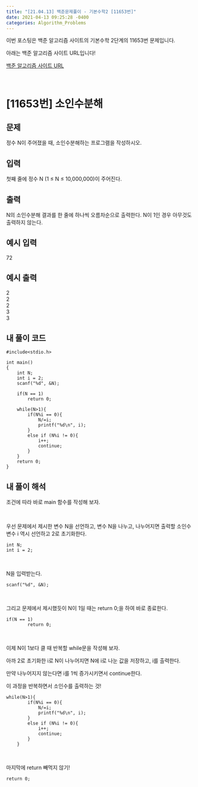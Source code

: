 ```yaml
---
title: "[21.04.13] 백준문제풀이 - 기본수학2 [11653번]"
date: 2021-04-13 09:25:28 -0400
categories: Algorithm_Problems
---
```


이번 포스팅은 백준 알고리즘 사이트의 기본수학 2단계의 11653번 문제입니다.

아래는 백준 알고리즘 사이트 URL입니다!

[백준 알고리즘 사이트 URL](https://www.acmicpc.net/)

​

# [11653번] 소인수분해

## 문제

정수 N이 주어졌을 때, 소인수분해하는 프로그램을 작성하시오.
​

## 입력

첫째 줄에 정수 N (1 ≤ N ≤ 10,000,000)이 주어진다.
​

## 출력

N의 소인수분해 결과를 한 줄에 하나씩 오름차순으로 출력한다. N이 1인 경우 아무것도 출력하지 않는다.

## 예시 입력
72

## 예시 출력
2    
2    
2    
3    
3    

## 내 풀이 코드

	#include<stdio.h>
	
	int main()
	{
	    int N;
	    int i = 2;
	    scanf("%d", &N);
	    
	    if(N == 1)
	        return 0;
	    
	    while(N>1){
	        if(N%i == 0){
	            N/=i;
	            printf("%d\n", i);
	        }
	        else if (N%i != 0){
	            i++;
	            continue;
	        }
	    }
	    return 0;
	}



		
		
## 내 풀이 해석	
조건에 따라 바로 main 함수를 작성해 보자.

​

우선 문제에서 제시한 변수 N을 선언하고, 변수 N을 나누고, 나누어지면 출력할 소인수 변수 i 역시 선언하고 2로 초기화한다.

	int N;
	int i = 2;
​

N을 입력받는다.

	scanf("%d", &N);
​

그리고 문제에서 제시했듯이 N이 1일 때는 return 0;을 하여 바로 종료한다.

	if(N == 1)
	        return 0;
​

이제 N이 1보다 클 때 반복할 while문을 작성해 보자.


아까 2로 초기화한 i로 N이 나누어지면 N에 i로 나눈 값을 저장하고, i를 출력한다.

만약 나누어지지 않는다면 i를 1씩 증가시키면서 continue한다.

이 과정을 반복하면서 소인수를 출력하는 것!

	while(N>1){
	        if(N%i == 0){
	            N/=i;
	            printf("%d\n", i);
	        }
	        else if (N%i != 0){
	            i++;
	            continue;
	        }
	    }
​

마지막에 return 빼먹지 않기!

	return 0;
